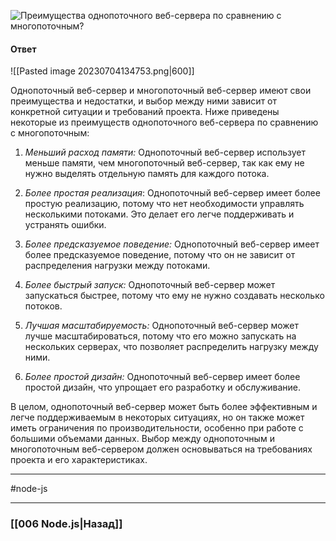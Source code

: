 ![Преимущества однопоточного веб-сервера по сравнению с многопоточным?](https://youtu.be/b-jHHEBj7KM?t=435)

#### Ответ

![[Pasted image 20230704134753.png|600]]

Однопоточный веб-сервер и многопоточный веб-сервер имеют свои преимущества и недостатки, и выбор между ними зависит от конкретной ситуации и требований проекта. Ниже приведены некоторые из преимуществ однопоточного веб-сервера по сравнению с многопоточным:

1. *Меньший расход памяти:* Однопоточный веб-сервер использует меньше памяти, чем многопоточный веб-сервер, так как ему не нужно выделять отдельную память для каждого потока.
    
2. *Более простая реализация*: Однопоточный веб-сервер имеет более простую реализацию, потому что нет необходимости управлять несколькими потоками. Это делает его легче поддерживать и устранять ошибки.
    
3. *Более предсказуемое поведение:* Однопоточный веб-сервер имеет более предсказуемое поведение, потому что он не зависит от распределения нагрузки между потоками.
    
4. *Более быстрый запуск:* Однопоточный веб-сервер может запускаться быстрее, потому что ему не нужно создавать несколько потоков.
    
5. *Лучшая масштабируемость:* Однопоточный веб-сервер может лучше масштабироваться, потому что его можно запускать на нескольких серверах, что позволяет распределить нагрузку между ними.
    
6. *Более простой дизайн:* Однопоточный веб-сервер имеет более простой дизайн, что упрощает его разработку и обслуживание.
    

В целом, однопоточный веб-сервер может быть более эффективным и легче поддерживаемым в некоторых ситуациях, но он также может иметь ограничения по производительности, особенно при работе с большими объемами данных. Выбор между однопоточным и многопоточным веб-сервером должен основываться на требованиях проекта и его характеристиках.

___
#node-js 

___

### [[006 Node.js|Назад]]
